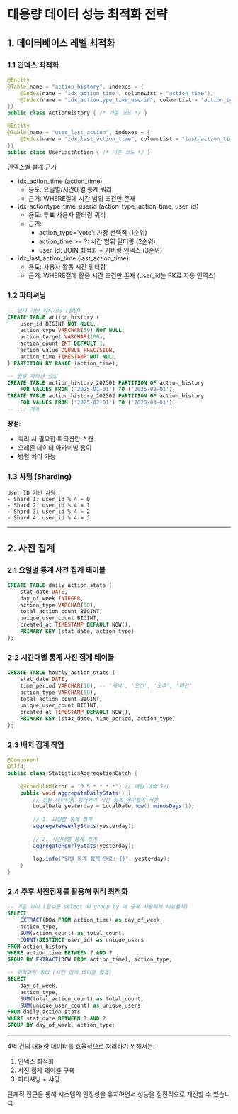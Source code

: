 # 대용량 데이터 성능 최적화 전략

## 1. 데이터베이스 레벨 최적화

### 1.1 인덱스 최적화
```java
@Entity
@Table(name = "action_history", indexes = {
    @Index(name = "idx_action_time", columnList = "action_time"),
    @Index(name = "idx_actiontype_time_userid", columnList = "action_type, action_time, user_id")
})
public class ActionHistory { /* 기존 코드 */ }

@Entity  
@Table(name = "user_last_action", indexes = {
    @Index(name = "idx_last_action_time", columnList = "last_action_time")
})
public class UserLastAction { /* 기존 코드 */ }
```
인덱스별 설계 근거
- idx_action_time (action_time)
  - 용도: 요일별/시간대별 통계 쿼리
  - 근거: WHERE절에 시간 범위 조건만 존재
- idx_actiontype_time_userid (action_type, action_time, user_id)
  - 용도: 투표 사용자 필터링 쿼리
  - 근거:
    - action_type='vote': 가장 선택적 (1순위)
    - action_time >= ?: 시간 범위 필터링 (2순위)
    - user_id: JOIN 최적화 + 커버링 인덱스 (3순위)
- idx_last_action_time (last_action_time)
  - 용도: 사용자 활동 시간 필터링
  - 근거: WHERE절에 활동 시간 조건만 존재 (user_id는 PK로 자동 인덱스)

### 1.2 파티셔닝
```sql
-- 날짜 기반 파티셔닝 (월별)
CREATE TABLE action_history (
    user_id BIGINT NOT NULL,
    action_type VARCHAR(50) NOT NULL,
    action_target VARCHAR(100),
    action_count INT DEFAULT 1,
    action_value DOUBLE PRECISION,
    action_time TIMESTAMP NOT NULL
) PARTITION BY RANGE (action_time);

-- 월별 파티션 생성
CREATE TABLE action_history_202501 PARTITION OF action_history
    FOR VALUES FROM ('2025-01-01') TO ('2025-02-01');
CREATE TABLE action_history_202502 PARTITION OF action_history
    FOR VALUES FROM ('2025-02-01') TO ('2025-03-01');
-- ... 계속
```

**장점**:
- 쿼리 시 필요한 파티션만 스캔
- 오래된 데이터 아카이빙 용이
- 병렬 처리 가능

### 1.3 샤딩 (Sharding)
```
User ID 기반 샤딩:
- Shard 1: user_id % 4 = 0
- Shard 2: user_id % 4 = 1  
- Shard 3: user_id % 4 = 2
- Shard 4: user_id % 4 = 3
```

---

## 2. 사전 집계

### 2.1 요일별 통계 사전 집계 테이블
```sql
CREATE TABLE daily_action_stats (
    stat_date DATE,
    day_of_week INTEGER,
    action_type VARCHAR(50),
    total_action_count BIGINT,
    unique_user_count BIGINT,
    created_at TIMESTAMP DEFAULT NOW(),
    PRIMARY KEY (stat_date, action_type)
);
```

### 2.2 시간대별 통계 사전 집계 테이블
```sql
CREATE TABLE hourly_action_stats (
    stat_date DATE,
    time_period VARCHAR(10), -- '새벽', '오전', '오후', '야간'
    action_type VARCHAR(50),
    total_action_count BIGINT,
    unique_user_count BIGINT,
    created_at TIMESTAMP DEFAULT NOW(),
    PRIMARY KEY (stat_date, time_period, action_type)
);
```

### 2.3 배치 집계 작업
```java
@Component
@Slf4j
public class StatisticsAggregationBatch {
    
    @Scheduled(cron = "0 5 * * * *") // 매일 새벽 5시
    public void aggregateDailyStats() {
        // 전날 데이터를 집계하여 사전 집계 테이블에 저장
        LocalDate yesterday = LocalDate.now().minusDays(1);
        
        // 1. 요일별 통계 집계
        aggregateWeeklyStats(yesterday);
        
        // 2. 시간대별 통계 집계  
        aggregateHourlyStats(yesterday);
        
        log.info("일별 통계 집계 완료: {}", yesterday);
    }
}
```

### 2.4 추후 사전집계를 활용해 쿼리 최적화
```sql
-- 기존 쿼리 (함수를 select 와 group by 에 중복 사용해서 비효율적)
SELECT 
    EXTRACT(DOW FROM action_time) as day_of_week,
    action_type,
    SUM(action_count) as total_count,
    COUNT(DISTINCT user_id) as unique_users
FROM action_history 
WHERE action_time BETWEEN ? AND ?
GROUP BY EXTRACT(DOW FROM action_time), action_type;

-- 최적화된 쿼리 (사전 집계 테이블 활용)
SELECT 
    day_of_week,
    action_type,
    SUM(total_action_count) as total_count,
    SUM(unique_user_count) as unique_users
FROM daily_action_stats
WHERE stat_date BETWEEN ? AND ?
GROUP BY day_of_week, action_type;
```
---

4억 건의 대용량 데이터를 효율적으로 처리하기 위해서는:
1. 인덱스 최적화
2. 사전 집계 테이블 구축
3. 파티셔닝 + 샤딩

단계적 접근을 통해 시스템의 안정성을 유지하면서 성능을 점진적으로 개선할 수 있습니다.